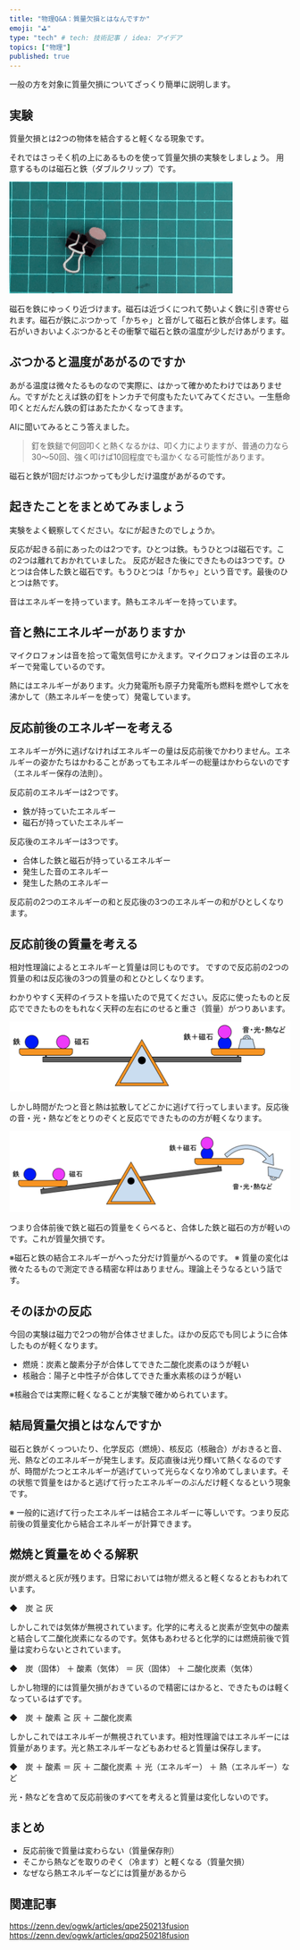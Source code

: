 ```yaml
---
title: "物理Q&A：質量欠損とはなんですか"
emoji: "⛳"
type: "tech" # tech: 技術記事 / idea: アイデア
topics: ["物理"]
published: true
---
```

一般の方を対象に質量欠損についてざっくり簡単に説明します。

## 実験 

質量欠損とは2つの物体を結合すると軽くなる現象です。

それではさっそく机の上にあるものを使って質量欠損の実験をしましょう。 用意するものは磁石と鉄（ダブルクリップ）です。

![](/images/qpq250220mass_defect.gif)

磁石を鉄にゆっくり近づけます。磁石は近づくにつれて勢いよく鉄に引き寄せられます。磁石が鉄にぶつかって「かちゃ」と音がして磁石と鉄が合体します。磁石がいきおいよくぶつかるとその衝撃で磁石と鉄の温度が少しだけあがります。

## ぶつかると温度があがるのですか 

あがる温度は微々たるものなので実際に、はかって確かめたわけではありません。ですがたとえば鉄の釘をトンカチで何度もたたいてみてください。一生懸命叩くとだんだん鉄の釘はあたたかくなってきます。

AIに聞いてみるとこう答えました。

> 釘を鉄鎚で何回叩くと熱くなるかは、叩く力によりますが、普通の力なら30～50回、強く叩けば10回程度でも温かくなる可能性があります。

磁石と鉄が1回だけぶつかっても少しだけ温度があがるのです。

## 起きたことをまとめてみましょう

実験をよく観察してください。なにが起きたのでしょうか。

反応が起きる前にあったのは2つです。ひとつは鉄。もうひとつは磁石です。この2つは離れておかれていました。 反応が起きた後にできたものは3つです。ひとつは合体した鉄と磁石です。もうひとつは「かちゃ」という音です。最後のひとつは熱です。

音はエネルギーを持っています。熱もエネルギーを持っています。

## 音と熱にエネルギーがありますか 

マイクロフォンは音を拾って電気信号にかえます。マイクロフォンは音のエネルギーで発電しているのです。

熱にはエネルギーがあります。火力発電所も原子力発電所も燃料を燃やして水を沸かして（熱エネルギーを使って）発電しています。

## 反応前後のエネルギーを考える 

エネルギーが外に逃げなければエネルギーの量は反応前後でかわりません。エネルギーの姿かたちはかわることがあってもエネルギーの総量はかわらないのです（エネルギー保存の法則）。

反応前のエネルギーは2つです。
- 鉄が持っていたエネルギー
- 磁石が持っていたエネルギー

反応後のエネルギーは3つです。
- 合体した鉄と磁石が持っているエネルギー
- 発生した音のエネルギー
- 発生した熱のエネルギー

反応前の2つのエネルギーの和と反応後の3つのエネルギーの和がひとしくなります。

## 反応前後の質量を考える 

相対性理論によるとエネルギーと質量は同じものです。 ですので反応前の2つの質量の和は反応後の3つの質量の和とひとしくなります。

わかりやすく天秤のイラストを描いたので見てください。反応に使ったものと反応でできたものをもれなく天秤の左右にのせると重さ（質量）がつりあいます。

![](/images/qpq250220mass_defect1.png)

しかし時間がたつと音と熱は拡散してどこかに逃げて行ってしまいます。反応後の音・光・熱などをとりのぞくと反応でできたものの方が軽くなります。

![](/images/qpq250220mass_defect2.png)

つまり合体前後で鉄と磁石の質量をくらべると、合体した鉄と磁石の方が軽いのです。これが質量欠損です。

※磁石と鉄の結合エネルギーがへった分だけ質量がへるのです。
※ 質量の変化は微々たるもので測定できる精密な秤はありません。理論上そうなるという話です。

## そのほかの反応 

今回の実験は磁力で2つの物が合体させました。ほかの反応でも同じように合体したものが軽くなります。

- 燃焼：炭素と酸素分子が合体してできた二酸化炭素のほうが軽い
- 核融合：陽子と中性子が合体してできた重水素核のほうが軽い

※核融合では実際に軽くなることが実験で確かめられています。

## 結局質量欠損とはなんですか 

磁石と鉄がくっついたり、化学反応（燃焼）、核反応（核融合）がおきると音、光、熱などのエネルギーが発生します。反応直後は光り輝いて熱くなるのですが、時間がたつとエネルギーが逃げていって光らなくなり冷めてしまいます。その状態で質量をはかると逃げて行ったエネルギーのぶんだけ軽くなるという現象です。

※ 一般的に逃げて行ったエネルギーは結合エネルギーに等しいです。つまり反応前後の質量変化から結合エネルギーが計算できます。

## 燃焼と質量をめぐる解釈 

炭が燃えると灰が残ります。日常においては物が燃えると軽くなるとおもわれています。

◆　炭 ≧ 灰

しかしこれでは気体が無視されています。化学的に考えると炭素が空気中の酸素と結合して二酸化炭素になるのです。気体もあわせると化学的には燃焼前後で質量は変わらないとされています。

◆　炭（固体） ＋ 酸素（気体） ＝ 灰（固体） ＋ 二酸化炭素（気体）

しかし物理的には質量欠損がおきているので精密にはかると、できたものは軽くなっているはずです。

◆　炭 ＋ 酸素 ≧ 灰 ＋ 二酸化炭素

しかしこれではエネルギーが無視されています。相対性理論ではエネルギーには質量があります。光と熱エネルギーなどもあわせると質量は保存します。

◆　炭 ＋ 酸素 ＝ 灰 ＋ 二酸化炭素 ＋ 光（エネルギー） ＋ 熱（エネルギー）など

光・熱などを含めて反応前後のすべてを考えると質量は変化しないのです。

## まとめ 

- 反応前後で質量は変わらない（質量保存則）
- そこから熱などを取りのぞく（冷ます）と軽くなる（質量欠損）
- なぜなら熱エネルギーなどには質量があるから

## 関連記事
https://zenn.dev/ogwk/articles/qpe250213fusion
https://zenn.dev/ogwk/articles/qpq250218fusion
